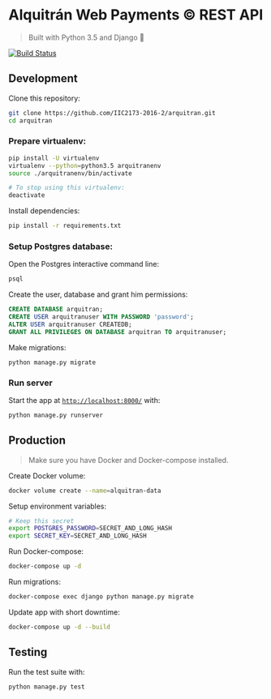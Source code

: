 # Alquitrán Web Payments © REST API

> Built with Python 3.5 and Django :snake:

[![Build Status](https://travis-ci.org/IIC2173-2016-2/arquitran.svg?branch=travis)](https://travis-ci.org/IIC2173-2016-2/arquitran)

## Development

Clone this repository:

```sh
git clone https://github.com/IIC2173-2016-2/arquitran.git
cd arquitran
```

### Prepare virtualenv:

```sh
pip install -U virtualenv
virtualenv --python=python3.5 arquitranenv
source ./arquitranenv/bin/activate

# To stop using this virtualenv:
deactivate
```

Install dependencies:

```sh
pip install -r requirements.txt
```

### Setup Postgres database:

Open the Postgres interactive command line:

```sh
psql
```

Create the user, database and grant him permissions:

```sql
CREATE DATABASE arquitran;
CREATE USER arquitranuser WITH PASSWORD 'password';
ALTER USER arquitranuser CREATEDB;
GRANT ALL PRIVILEGES ON DATABASE arquitran TO arquitranuser;
```

Make migrations:

```
python manage.py migrate
```

### Run server

Start the app at [`http://localhost:8000/`](http://localhost:8000/) with:

```sh
python manage.py runserver
```

## Production

> Make sure you have Docker and Docker-compose installed.

Create Docker volume:

```sh
docker volume create --name=alquitran-data
```

Setup environment variables:

```sh
# Keep this secret
export POSTGRES_PASSWORD=SECRET_AND_LONG_HASH
export SECRET_KEY=SECRET_AND_LONG_HASH
```

Run Docker-compose:

```sh
docker-compose up -d
```

Run migrations:

```sh
docker-compose exec django python manage.py migrate
```

Update app with short downtime:

```sh
docker-compose up -d --build
```

## Testing

Run the test suite with:

```sh
python manage.py test
```

